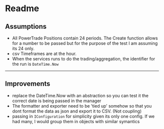 ﻿# Readme

## Assumptions
- All PowerTrade Positions contain 24 periods. The Create function allows for a number to be passed but for the purpose of the test I am assuming its 24 only. 
- csv Timeframes are at the hour.
- When the services runs to do the trading/aggregation, the identifier for the run is `DateTime.Now`

---
## Improvements

- replace the DateTime.Now with an abstraction so you can test it the correct date is being passed in the manager
- The formatter and exporter need to be 'tied up' somehow so that you dont format the data as json and export it to CSV. (Not coupling) 
- passing in `IConfiguration` for simplicity given its only one config. If we had many, I would group them in objects with similar symantics 